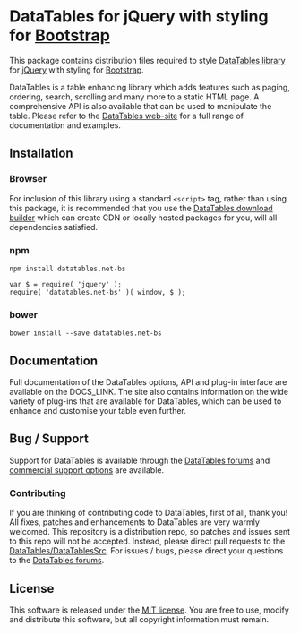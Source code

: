 # DataTables for jQuery with styling for [Bootstrap](http://getbootstrap.com/)

This package contains distribution files required to style [DataTables library](https://datatables.net) for [jQuery](http://jquery.com/) with styling for [Bootstrap](http://getbootstrap.com/).

DataTables is a table enhancing library which adds features such as paging, ordering, search, scrolling and many more to a static HTML page. A comprehensive API is also available that can be used to manipulate the table. Please refer to the [DataTables web-site](https://datatables.net) for a full range of documentation and examples.


## Installation

### Browser

For inclusion of this library using a standard `<script>` tag, rather than using this package, it is recommended that you use the [DataTables download builder](https://datatables.net/download) which can create CDN or locally hosted packages for you, will all dependencies satisfied.

### npm

```
npm install datatables.net-bs
```

```
var $ = require( 'jquery' );
require( 'datatables.net-bs' )( window, $ );
```

### bower

```
bower install --save datatables.net-bs
```



## Documentation

Full documentation of the DataTables options, API and plug-in interface are available on the DOCS_LINK. The site also contains information on the wide variety of plug-ins that are available for DataTables, which can be used to enhance and customise your table even further.


## Bug / Support

Support for DataTables is available through the [DataTables forums](https://datatables.net/forums) and [commercial support options](https://datatables.net/support) are available.


### Contributing

If you are thinking of contributing code to DataTables, first of all, thank you! All fixes, patches and enhancements to DataTables are very warmly welcomed. This repository is a distribution repo, so patches and issues sent to this repo will not be accepted. Instead, please direct pull requests to the [DataTables/DataTablesSrc](https://github.com/DataTables/DataTablesSrc). For issues / bugs, please direct your questions to the [DataTables forums](https://datatables.net/forums).


## License

This software is released under the [MIT license](https://datatables.net/license). You are free to use, modify and distribute this software, but all copyright information must remain.
